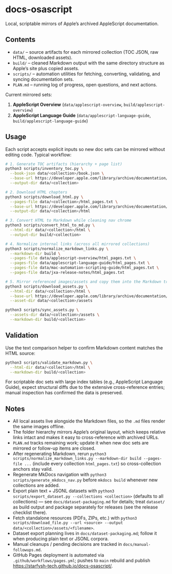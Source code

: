 # docs-osascript

Local, scriptable mirrors of Apple’s archived AppleScript documentation.

## Contents

- `data/` – source artifacts for each mirrored collection (TOC JSON, raw HTML, downloaded assets).
- `build/` – cleaned Markdown output with the same directory structure as Apple’s site plus copied assets.
- `scripts/` – automation utilities for fetching, converting, validating, and syncing documentation sets.
- `PLAN.md` – running log of progress, open questions, and next actions.

Current mirrored sets:

1. **AppleScript Overview** (`data/applescript-overview`, `build/applescript-overview`)
2. **AppleScript Language Guide** (`data/applescript-language-guide`, `build/applescript-language-guide`)

## Usage

Each script accepts explicit inputs so new doc sets can be mirrored without editing code. Typical workflow:

```bash
# 1. Generate TOC artifacts (hierarchy + page list)
python3 scripts/inventory_toc.py \
  --book-json data/<collection>/book.json \
  --base-url https://developer.apple.com/library/archive/documentation/.../<collection>/ \
  --output-dir data/<collection>

# 2. Download HTML chapters
python3 scripts/download_html.py \
  --pages-file data/<collection>/html_pages.txt \
  --base-url https://developer.apple.com/library/archive/documentation/.../<collection>/ \
  --output-dir data/<collection>/html

# 3. Convert HTML to Markdown while cleaning nav chrome
python3 scripts/convert_html_to_md.py \
  --html-dir data/<collection>/html \
  --output-dir build/<collection>

# 4. Normalize internal links (across all mirrored collections)
python3 scripts/normalize_markdown_links.py \
  --markdown-dir build \
  --pages-file data/applescript-overview/html_pages.txt \
  --pages-file data/applescript-language-guide/html_pages.txt \
  --pages-file data/mac-automation-scripting-guide/html_pages.txt \
  --pages-file data/jxa-release-notes/html_pages.txt

# 5. Mirror referenced images/assets and copy them into the Markdown tree
python3 scripts/download_assets.py \
  --html-dir data/<collection>/html \
  --base-url https://developer.apple.com/library/archive/documentation/.../<collection>/ \
  --asset-dir data/<collection>/assets

python3 scripts/sync_assets.py \
  --assets-dir data/<collection>/assets \
  --markdown-dir build/<collection>
```

## Validation

Use the text comparison helper to confirm Markdown content matches the HTML source:

```bash
python3 scripts/validate_markdown.py \
  --html-dir data/<collection>/html \
  --markdown-dir build/<collection>
```

For scriptable doc sets with large index tables (e.g., AppleScript Language Guide), expect structural diffs due to the extensive cross-reference entries; manual inspection has confirmed the data is preserved.

## Notes

- All local assets live alongside the Markdown files, so the `.md` files render the same images offline.
- The folder hierarchy mirrors Apple’s original layout, which keeps relative links intact and makes it easy to cross-reference with archived URLs.
- `PLAN.md` tracks remaining work; update it when new doc sets are mirrored or follow-up items are closed.
- After regenerating Markdown, rerun `python3 scripts/normalize_markdown_links.py --markdown-dir build --pages-file ...` (include every collection `html_pages.txt`) so cross-collection anchors stay valid.
- Regenerate MkDocs navigation with `python3 scripts/generate_mkdocs_nav.py` before `mkdocs build` whenever new collections are added.
- Export plain text + JSONL datasets with `python3 scripts/export_dataset.py --collections <collection>` (defaults to all collections) — see `docs/dataset-packaging.md` for details; treat `dataset/` as build output and package separately for releases (see the release checklist there).
- Fetch standalone resources (PDFs, ZIPs, etc.) with `python3 scripts/download_file.py --url <source> --output data/<collection>/assets/<filename>`.
- Dataset export planning lives in `docs/dataset-packaging.md`; follow it when producing plain text or JSONL corpora.
- Manual cleanups / pending decisions are tracked in `docs/manual-followups.md`.
- GitHub Pages deployment is automated via `.github/workflows/pages.yml`; pushes to `main` rebuild and publish https://starfysh-tech.github.io/docs-osascript/.
